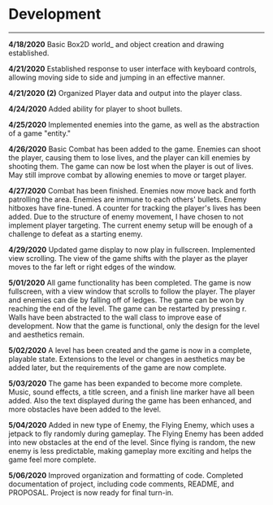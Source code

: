 # Development

---
**4/18/2020**
Basic Box2D world_ and object creation and drawing established.

**4/21/2020**
Established response to user interface with keyboard controls, allowing 
moving side to side and jumping in an effective manner.

**4/21/2020 (2)**
Organized Player data and output into the player class.

**4/24/2020**
Added ability for player to shoot bullets.

**4/25/2020**
Implemented enemies into the game, as well as the abstraction of a game "entity."

**4/26/2020**
Basic Combat has been added to the game. Enemies can shoot the player,
causing them to lose lives, and the player can kill enemies by shooting them.
The game can now be lost when the player is out of lives. May still improve
combat by allowing enemies to move or target player.

**4/27/2020**
Combat has been finished. Enemies now move back and forth patrolling the area.
Enemies are immune to each others' bullets. Enemy hitboxes have fine-tuned. A counter
for tracking the player's lives has been added. Due to the structure of enemy
movement, I have chosen to not implement player targeting. The current enemy
setup will be enough of a challenge to defeat as a starting enemy.

**4/29/2020**
Updated game display to now play in fullscreen. Implemented view scrolling.
The view of the game shifts with the player as the player moves to the far
left or right edges of the window.

**5/01/2020**
All game functionality has been completed. The game is now fullscreen, with a
view window that scrolls to follow the player. The player and enemies can die
by falling off of ledges. The game can be won by reaching the end of the level. 
The game can be restarted by pressing r. Walls have been abstracted to the wall
class to improve ease of development. Now that the game is functional, only the
design for the level and aesthetics remain.

**5/02/2020**
A level has been created and the game is now in a complete, playable state.
Extensions to the level or changes in aesthetics may be added later, but the
requirements of the game are now complete.

**5/03/2020**
The game has been expanded to become more complete. Music, sound effects,
a title screen, and a finish line marker have all been added. Also the text
displayed during the game has been enhanced, and more obstacles have been 
added to the level. 

**5/04/2020**
Added in new type of Enemy, the Flying Enemy, which uses a jetpack to fly
randomly during gameplay. The Flying Enemy has been added into new obstacles
at the end of the level. Since flying is random, the new enemy is less predictable,
making gameplay more exciting and helps the game feel more complete.

**5/06/2020**
Improved organization and formatting of code. Completed documentation of project,
including code comments, README, and PROPOSAL. Project is now ready for final turn-in.
